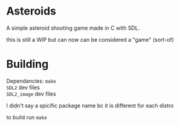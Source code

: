 # Asteroids


A simple asteroid shooting game made in C with SDL.

this is still a WIP but can now can be considered a "game" (sort-of)

# Building 

Dependancies:
`make`<br /> 
`SDL2` dev files <br />
`SDL2_image` dev files <br />

I didn't say a spicific package name bc it is different for each distro
  
to build run `make`


